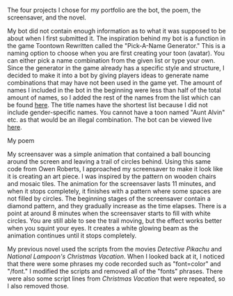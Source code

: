 The four projects I chose for my portfolio are the bot, the poem, the screensaver, and the novel.

My bot did not contain enough information as to what it was supposed to be about when I first submitted it.  The inspiration behind my bot
is a function in the game Toontown Rewritten called the "Pick-A-Name Generator."  This is a naming option to choose when you are first
creating your toon (avatar).  You can either pick a name combination from the given list or type your own.  Since the generator in the game
already has a specific style and structure, I decided to make it into a bot by giving players ideas to generate name combinations that
may have not been used in the game yet.  The amount of names I included in the bot in the beginning were less than half of the total amount of names, so I added the rest of the names from the list which can be found <a href="http://www.mmocentralforums.com/forums/showthread.php?t=341265">here</a>.  The title names have the shortest list because I did not include gender-specific names.  You cannot have a toon named "Aunt Alvin" etc. as that would be an illegal combination.  The bot can be viewed live <a href="https://twitter.com/ToontownNameBot">here</a>.

My poem

My screensaver was a simple animation that contained a ball bouncing around the screen and leaving a trail of circles behind.  Using this same code from Owen Roberts, I approached my screensaver to make it look like it is creating an art piece.  I was inspired by the pattern on wooden chairs and mosaic tiles.  The animation for the screensaver lasts 11 minutes, and when it stops completely, it finishes with a pattern where some spaces are not filled by circles.  The beginning stages of the screensaver contain a diamond pattern, and they gradually increase as the time elapses.  There is a point at around 8 minutes when the screensaver starts to fill with white circles.  You are still able to see the trail moving, but the effect works better when you squint your eyes.  It creates a white glowing beam as the animation continues until it stops completely.

My previous novel used the scripts from the movies <i>Detective Pikachu</i> and <i>National Lampoon's Christmas Vacation</i>.  When I looked back at it,
I noticed that there were some phrases my code recorded such as "font=color" and "/font."  I modified the scripts and removed all of the
"fonts" phrases.  There were also some script lines from <i>Christmas Vacation</i> that were repeated, so I also removed those.
